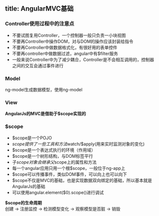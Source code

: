 title: AngularMVC基础
---

### Controller使用过程中的注意点  
- 不要试图复用Controller，一个控制器一般只负责一小块视图  
- 不要再Controller中操作DOM，对与DOM的操作应该封装给指令
- 不要再Controller中做数据格式化，有很好用的表单控件
- 不要再controller中做数据过滤，angular中有$filter服务
- 一般来说Controller中为了减少耦合，Controller是不会相互调用的，控制器之间的交互会通过事件进行

### Model  
ng-model生成数据模型，使用ng-model  

### View

**AngularJs的MVC是借助于$scope实现的**  

### $scope  
- $scope是一个POJO
- $scope提供了一些工具和方法$watch/$apply(用来实时监测对象的变化)
- $scope是一个表达式执行的环境（作用域）
- $scope是一个树形结构，与DOM标签平行
- 子$scope对象会继承父$scope上的属性和方法
- 每一个angular应用只用一个根$scope，一般位于ng-app上
- $scope可以传播事件，类似DOM事件，可以向上也可以向下
- $scope不仅是MVC的基础，也是实现数据双向绑定的基础，所以基本就是AngularJs的基础
- 可以使用angular.element($0).scope()进行调试

**$scope的生命周期**  
创建 -> 注册监控 -> 检测模型变化 -> 观察模型是否脏 -> 销毁  


